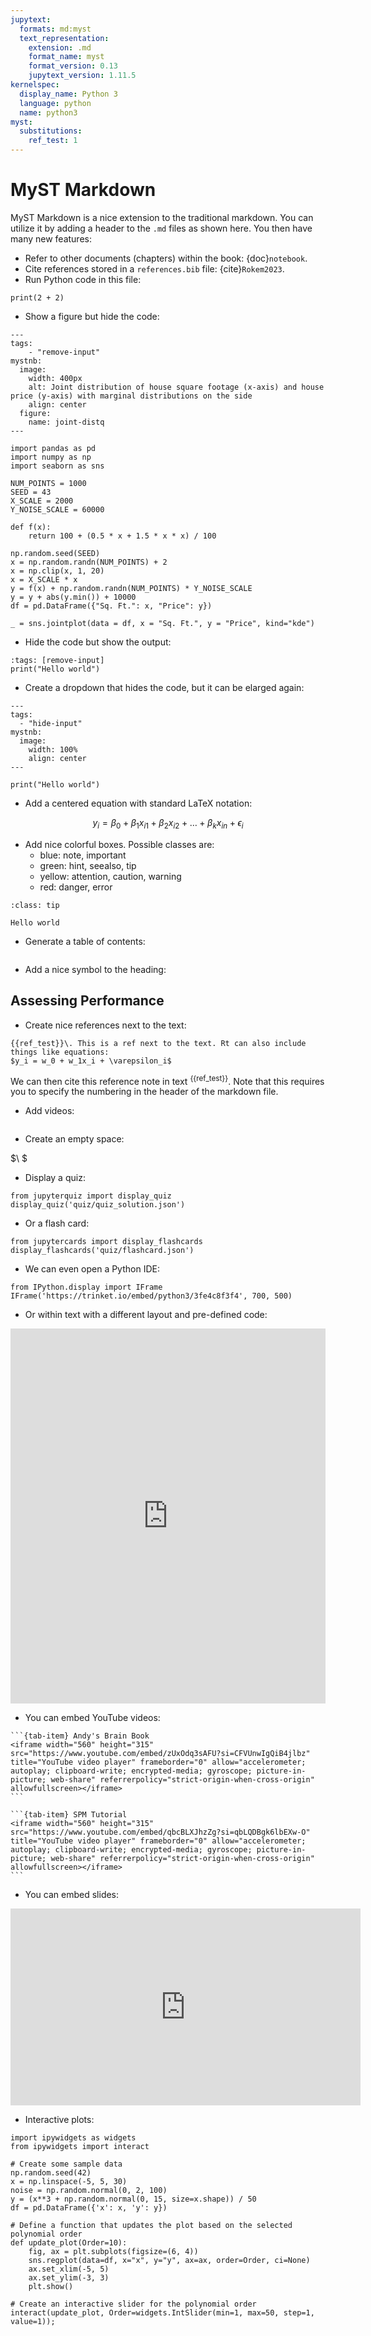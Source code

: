 ```yaml
---
jupytext:
  formats: md:myst
  text_representation:
    extension: .md
    format_name: myst
    format_version: 0.13
    jupytext_version: 1.11.5
kernelspec:
  display_name: Python 3
  language: python
  name: python3
myst:
  substitutions:
    ref_test: 1
---
```


# MyST Markdown

MyST Markdown is a nice extension to the traditional markdown. You can utilize it by adding a header to the `.md` files as shown here. You then have many new features:

- Refer to other documents (chapters) within the book: {doc}`notebook`.
- Cite references stored in a `references.bib` file: {cite}`Rokem2023`.
- Run Python code in this file:

```{code-cell}
print(2 + 2)
```

- Show a figure but hide the code:

```{code-cell} ipython3
---
tags:
    - "remove-input"
mystnb:
  image:
    width: 400px
    alt: Joint distribution of house square footage (x-axis) and house price (y-axis) with marginal distributions on the side
    align: center
  figure:
    name: joint-distq
---

import pandas as pd
import numpy as np
import seaborn as sns

NUM_POINTS = 1000
SEED = 43
X_SCALE = 2000
Y_NOISE_SCALE = 60000

def f(x):
    return 100 + (0.5 * x + 1.5 * x * x) / 100

np.random.seed(SEED)
x = np.random.randn(NUM_POINTS) + 2
x = np.clip(x, 1, 20)
x = X_SCALE * x
y = f(x) + np.random.randn(NUM_POINTS) * Y_NOISE_SCALE
y = y + abs(y.min()) + 10000
df = pd.DataFrame({"Sq. Ft.": x, "Price": y})

_ = sns.jointplot(data = df, x = "Sq. Ft.", y = "Price", kind="kde")
```

- Hide the code but show the output:

```{code-cell} ipython3
:tags: [remove-input]
print("Hello world")
```

- Create a dropdown that hides the code, but it can be elarged again:

```{code-cell} ipython3
---
tags:
  - "hide-input"
mystnb:
  image:
    width: 100%
    align: center
---

print("Hello world")
```

- Add a centered equation with standard LaTeX notation:

$$y_i = \beta_0 + \beta_1 x_{i1} + \beta_2 x_{i2} + \dots + \beta_k x_{in} + \epsilon_i$$


- Add nice colorful boxes. Possible classes are:
  - blue: note, important
  - green: hint, seealso, tip
  - yellow: attention, caution, warning
  - red: danger, error

```{admonition} Summary
:class: tip

Hello world
```

- Generate a table of contents:

```{tableofcontents}
```

- Add a nice symbol to the heading:

## <i class="fas fa-book fa-fw"></i> Assessing Performance

- Create nice references next to the text:

```{margin}
{{ref_test}}\. This is a ref next to the text. Rt can also include things like equations:
$y_i = w_0 + w_1x_i + \varepsilon_i$
```

We can then cite this reference note in text <sup>{{ref_test}}</sup>. Note that this requires you to specify the numbering in the header of the markdown file.

- Add videos:

```{video} https://www.youtube.com/watch?v=zUxOdq3sAFU
```

- Create an empty space:

$\ $

- Display a quiz:

```{code-cell}
from jupyterquiz import display_quiz
display_quiz('quiz/quiz_solution.json')
```

- Or a flash card:

```{code-cell}
from jupytercards import display_flashcards
display_flashcards('quiz/flashcard.json')
```

- We can even open a Python IDE:

```{code-cell}
from IPython.display import IFrame
IFrame('https://trinket.io/embed/python3/3fe4c8f3f4', 700, 500)
```

- Or within text with a different layout and pre-defined code:

<iframe src="https://trinket.io/embed/python3/09d06157a6" width="100%" height="600" frameborder="0" marginwidth="0" marginheight="0" allowfullscreen></iframe>

- You can embed YouTube videos:

````{tab-set}
```{tab-item} Andy's Brain Book
<iframe width="560" height="315" src="https://www.youtube.com/embed/zUxOdq3sAFU?si=CFVUnwIgQiB4jlbz" title="YouTube video player" frameborder="0" allow="accelerometer; autoplay; clipboard-write; encrypted-media; gyroscope; picture-in-picture; web-share" referrerpolicy="strict-origin-when-cross-origin" allowfullscreen></iframe>
```

```{tab-item} SPM Tutorial
<iframe width="560" height="315" src="https://www.youtube.com/embed/qbcBLXJhzZg?si=qbLQDBgk6lbEXw-O" title="YouTube video player" frameborder="0" allow="accelerometer; autoplay; clipboard-write; encrypted-media; gyroscope; picture-in-picture; web-share" referrerpolicy="strict-origin-when-cross-origin" allowfullscreen></iframe>
```
````

- You can embed slides:

<iframe width="560" height="315" src="https://mfr.ca-1.osf.io/render?url=https://osf.io/sqcvz/?direct%26mode=render%26action=download%26mode=render" frameborder="0" allowfullscreen></iframe>

- Interactive plots:

```{code-cell}
import ipywidgets as widgets
from ipywidgets import interact

# Create some sample data
np.random.seed(42)
x = np.linspace(-5, 5, 30)
noise = np.random.normal(0, 2, 100)
y = (x**3 + np.random.normal(0, 15, size=x.shape)) / 50
df = pd.DataFrame({'x': x, 'y': y})

# Define a function that updates the plot based on the selected polynomial order
def update_plot(Order=10):
    fig, ax = plt.subplots(figsize=(6, 4))
    sns.regplot(data=df, x="x", y="y", ax=ax, order=Order, ci=None)
    ax.set_xlim(-5, 5)
    ax.set_ylim(-3, 3)
    plt.show()

# Create an interactive slider for the polynomial order
interact(update_plot, Order=widgets.IntSlider(min=1, max=50, step=1, value=1));

```